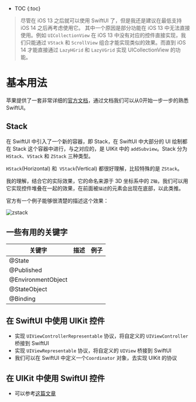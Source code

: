 

* TOC
{:toc}

> 尽管在 iOS 13 之后就可以使用 SwiftUI 了，但是我还是建议在最低支持 iOS 14 之后再考虑使用它。
> 其中一个原因是部分功能在 iOS 13 中无法直接使用。例如 `UICollectionView` 在 iOS 13 中没有对应的控件直接实现，我们只能通过 `VStack` 和 `ScrollView` 组合才能实现类似的效果。而直到 iOS 14 才能直接通过 `LazyHGrid` 和 `LazyVGrid` 实现 UICollectionView 的功能。

# 基本用法

苹果提供了一套非常详细的[官方文档](https://developer.apple.com/tutorials/swiftui)，通过文档我们可以从0开始一步一步的熟悉 SwiftUI。

## Stack

在 SwiftUI 中引入了一个新的容器，即 Stack，在 SwiftUI 中大部分的 UI 绘制都在 Stack 这个容器中进行，与之对应的，是 UIKit 中的 `addSubview`。Stack 分为 `HStack`、`VStack` 和 `ZStack` 三种类型。

`HStack`(Horizontal) 和` VStack`(Vertical) 都很好理解，比较特殊的是 `ZStack`。

我的理解，结合它的实际效果，它的命名来源于 3D 坐标系中的 `Z轴`，我们可以用它实现控件堆叠在一起的效果，在前面被`描述`的元素会出现在底部，以此类推。

官方有一个例子能够很清楚的描述这个效果：

![zstack](/assets/img/xxx.jpg)

## 一些有用的关键字

关键字|描述|例子
-----|---|-----
@State||
@Published||
@EnvironmentObject||
@StateObject||
@Binding||

## 在 SwiftUI 中使用 UIKit 控件

* 实现 `UIViewControllerRepresentable` 协议，将自定义的 `UIViewController` 桥接到 SwiftUI
* 实现 `UIViewRepresentable` 协议，将自定义的 `UIView` 桥接到 SwiftUI
* 我们可以在 SwiftUI 中定义一个`Coordinator` 对象，去实现 UIKit 的协议

## 在 UIKit 中使用 SwiftUI 控件

* 可以参考[这篇文章](https://www.avanderlee.com/swiftui/integrating-swiftui-with-uikit/)


